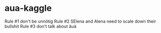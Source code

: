 # aua-kaggle

Rule #1 don't be unnötig
Rule #2 SElena and Alena need to scale down their bullshit
Rule #3 don't talk about äuä

